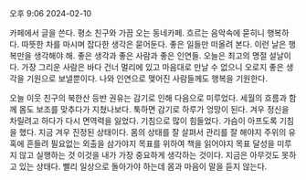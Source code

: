 오후 9:06 2024-02-10

카페에서 글을 쓴다.
평소 친구와 가끔 오는 동네카페.
흐르는 음악속에 묻히니 행복하다.
따뜻한 차를 마시며 잡다한 생각은 묻어둔다.
좋은 일들만 떠올려 본다.
이런 날은 행복만을 생각해야 해.
좋은 생각과 좋은 사람과 좋은 인연들.
오늘은 최고의 명절 설날이다.
가장 그리운 사람은 바다 건너 멀리에 있고
마음대로 만날 수 없으니
오로지 좋은 생각을 기원으로 보낼뿐이다.
나와 인연으로 맺어진 사람들께도 행복을 기원한다.

오늘 이웃 친구의 북한산 등반 권유는
감기로 인해 다음으로 미루었다.
세월의 흐름과 함께 몸도 보조를 맞추다가 지쳤나보다.
툭하면 감기로 하루가 엉망이 된다.
겨우 정신을 차릴려고 하다가 다시 면역력을 잃었다.
기침으로 많이 힘들었다. 
가슴이 아프도록 기침을 했다.
지금 겨우 진정된 상태이다.
몸의 상태를 잘 살펴서 관리를 잘 해야지
주위의 유혹에 흔들려 필요없는 외출을 삼가야지
목표를 위하여 책을 읽어야지
목표 달성을 미루지 않고 실행하는 것
이것을 내가 가장 중요하게 생각하는 것이다.
지금은 아무것도 못하고 있는 상태다.
빨리 일상으로 돌아가야 하는데
몸과 마음이 말을 듣지 않는다.




